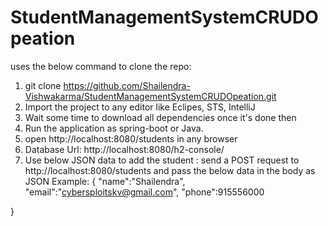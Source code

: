 # StudentManagementSystemCRUDOpeation
uses the below command to clone the repo:
1. git clone https://github.com/Shailendra-Vishwakarma/StudentManagementSystemCRUDOpeation.git
2. Import the project to any editor like Eclipes, STS, IntelliJ
3. Wait some time to download all dependencies once it's done then
4. Run the application as spring-boot or Java.
5. open http://localhost:8080/students in any browser
6. Database Url: http://localhost:8080/h2-console/
7. Use below JSON data to add the student :
 send a POST request to http://localhost:8080/students and pass the below data in the body as JSON
Example:
{
    "name":"Shailendra",
    "email":"cybersploitskv@gmail.com",
    "phone":915556000

}
